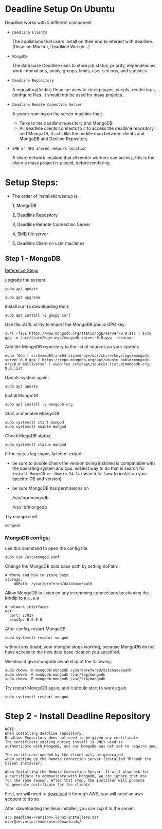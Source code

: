 # Deadline Setup On Ubuntu

Deadline works with 5 different component

* ```Deadline Clients```
    
    The appliations that users install on their end to interact with deadline. (Deadline Monitor, Deadliine Worker...)

* ```MongoDB```

    The data base Deadline uses to store job status, priority, dependencies, work infomations, pools, groups, limits, user settings, and statistics


* ```Deadline Repository```

    A repository(folder) Deadline uses to store plugins, scripts, render logs, configure files. it should not be used for maya projects.

* ```Deadline Remote Conection Server```

    A server running on the server machine that:
    - Talks to the deadline repository and MongoDB
    - All deadline clients connects to it to access the deadline repository and MongoDB, it acts like the middle man between clients and MongoDB and Dedline Repository.

* ```SMB or NFS shared network location```

    A share network location that all render workers can access, this is the place a maya project is placed, before rendering.


# Setup Steps:

- The order of installation/setup is:

    1, MongoDB

    2, Deadline Repository
     
    3, Deadline Remote Connection Server

    4, SMB file server 

    5, Deadline Client on user machines

## Step 1 - MongoDB

[Reference Steps](https://www.cherryservers.com/blog/install-mongodb-ubuntu-2404)

upgrade the system:
```
sudo apt update
```

```
sudo apt upgrade
```
install curl (a downloading tool):

```
sudo apt install -y gnupg curl
```

Use the cURL utility to import the MongoDB pbulic GPG key:

```
curl -fsSL https://www.mongodb.org/static/pgp/server-8.0.asc | sudo gpg -o /usr/share/keyrings/mongodb-server-8.0.gpg --dearmor
```

Add the MongoDB repository to the list of sources on your system:
```
echo "deb [ arch=amd64,arm64 signed-by=/usr/share/keyrings/mongodb-server-8.0.gpg ] https://repo.mongodb.org/apt/ubuntu noble/mongodb-org/8.0 multiverse" | sudo tee /etc/apt/sources.list.d/mongodb-org-8.0.list
```
Update system again:
```
sudo apt update
```

Install MongoDB
```
sudo apt install -y mongodb-org
```

Start and enable MongoDB

```
sudo systemctl start mongod
sudo systemctl enable mongod
```

Check MogoDB status
```
sudo systemctl status mongod
```
If the status log shows failed or exited:
* be sure to double check the version being installed is compatiable with the operating system and cpu. easiest way to do that is search for ```install MongoDB on Ubuntu 24.04``` (search for how to install on your specific OS and version)

* be sure MongoDB has permissions on

    /var/log/mongodb

    /var/lib/mongodb

Try mongo shell
```
mongosh
```
### MongoDB configs:
use this command to open the config file:
```
sudo vim /etc/mongod.conf
```

Change the MongoDB data base path by setting dbPath:
```
# Where and how to store data.
storage:
    dbPath: /your/prefered/database/path
```


Allow MongoDB to listen on any incomming connections by chaning the bindIp to ```0.0.0.0```

```
# network interfaces
net:
  port: 27017
  bindIp: 0.0.0.0
```
After config, restart MongoDB
```
sudo systemctl restart mongod
```
without any doubt, your mongod stops working, because MongoDB do not have access to the new data base location you specified.

We should give mongodb ownership of the following:

```
sudo chown -R mongodb:mongodb /your/prefered/database/path
sudo chown -R mongodb:mongodb /var/log/mongodb
sudo chown -R mongodb:mongodb /var/lib/mongodb
```
Try restart MongoDB again, and it should start to work again.
```
sudo systemctl restart mongod
```
# Step 2 - Install Deadline Repository

```
NOTE:
When installing deadline repository
Deadline Repository does not need to be given any certificate
The certificate setting during install is ONLY used to
authenticate with MongoDB, and our MongoDB was not set to require one.

The certificate needed by the client will be generated
when setting up the Remote Connection Server (Installed Through the 
Client Installer) 

When Installing the Remote Connection Server, It will also ask for 
a certificate to communicate with MongoDB, we can ignore that one 
for the same reason. After that step, the installer will promote 
to generate certificate for the clients
```

First, we will need to [download](https://docs.thinkboxsoftware.com/products/deadline/10.4/1_User%20Manual/manual/download-deadline.html) it through AWS, you will need an aws account to do so.

After downloading the linux installer, you can scp it to the server.
```
scp Deadline-<version>-linux-installers.tar user@serverip:/home/user/Downloads/
```



